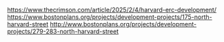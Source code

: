 https://www.thecrimson.com/article/2025/2/4/harvard-erc-development/
https://www.bostonplans.org/projects/development-projects/175-north-harvard-street
http://www.bostonplans.org/projects/development-projects/279-283-north-harvard-street